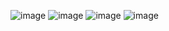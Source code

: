 ![image](https://user-images.githubusercontent.com/63472885/150669908-3f4ed45a-f615-44a6-9dd6-7ba446891e2d.png)
![image](https://user-images.githubusercontent.com/63472885/150669914-5877e52b-2f59-44a5-b7e0-78dcf234a2b7.png)
![image](https://user-images.githubusercontent.com/63472885/150669928-ccaf57cc-9999-42f9-bb78-d1ee041e1863.png)
![image](https://user-images.githubusercontent.com/63472885/150669943-51c8d96b-9a25-4d90-b69e-ff0c00680ace.png)
